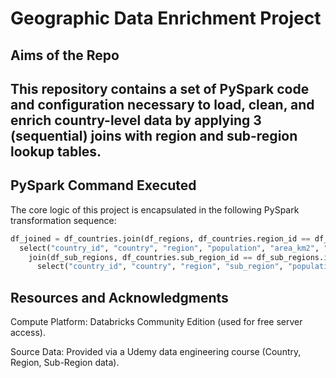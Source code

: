 # Geographic Data Enrichment Project

## Aims of the Repo

This repository contains a set of PySpark code and configuration necessary to **load, clean, and enrich** country-level data by applying 3 (sequential) joins with region and sub-region lookup tables.
---

## PySpark Command Executed

The core logic of this project is encapsulated in the following PySpark transformation sequence:

```python
df_joined = df_countries.join(df_regions, df_countries.region_id == df_regions.id, "left").\
  select("country_id", "country", "region", "population", "area_km2", "sub_region_id").\
    join(df_sub_regions, df_countries.sub_region_id == df_sub_regions.id, "left").\
      select("country_id", "country", "region", "sub_region", "population", "area_km2")

```

## Resources and Acknowledgments

Compute Platform: Databricks Community Edition (used for free server access).

Source Data: Provided via a Udemy data engineering course (Country, Region, Sub-Region data).

